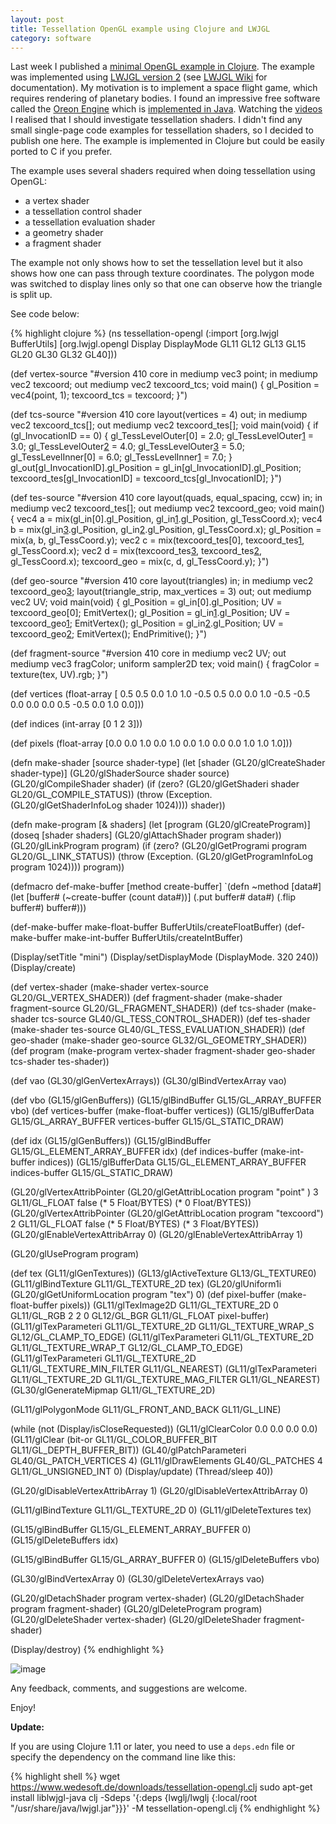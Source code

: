 ```yaml
---
layout: post
title: Tessellation OpenGL example using Clojure and LWJGL
category: software
---
```


Last week I published a [minimal OpenGL example in Clojure][1].
The example was implemented using [LWJGL version 2][2] (see [LWJGL Wiki][3] for documentation).
My motivation is to implement a space flight game, which requires rendering of planetary bodies.
I found an impressive free software called the [Oreon Engine][4] which is [implemented in Java][5].
Watching the [videos][4] I realised that I should investigate tessellation shaders.
I didn't find any small single-page code examples for tessellation shaders, so I decided to publish one here.
The example is implemented in Clojure but could be easily ported to C if you prefer.

The example uses several shaders required when doing tessellation using OpenGL:

* a vertex shader
* a tessellation control shader
* a tessellation evaluation shader
* a geometry shader
* a fragment shader

The example not only shows how to set the tessellation level but it also shows how one can pass through texture coordinates.
The polygon mode was switched to display lines only so that one can observe how the triangle is split up.

See code below:

{% highlight clojure %}
(ns tessellation-opengl
  (:import [org.lwjgl BufferUtils]
           [org.lwjgl.opengl Display DisplayMode GL11 GL12 GL13 GL15 GL20 GL30 GL32 GL40]))

(def vertex-source "#version 410 core
in mediump vec3 point;
in mediump vec2 texcoord;
out mediump vec2 texcoord_tcs;
void main()
{
  gl_Position = vec4(point, 1);
  texcoord_tcs = texcoord;
}")

(def tcs-source "#version 410 core
layout(vertices = 4) out;
in mediump vec2 texcoord_tcs[];
out mediump vec2 texcoord_tes[];
void main(void)
{
  if (gl_InvocationID == 0) {
    gl_TessLevelOuter[0] = 2.0;
    gl_TessLevelOuter[1] = 3.0;
    gl_TessLevelOuter[2] = 4.0;
    gl_TessLevelOuter[3] = 5.0;
    gl_TessLevelInner[0] = 6.0;
    gl_TessLevelInner[1] = 7.0;
  }
  gl_out[gl_InvocationID].gl_Position = gl_in[gl_InvocationID].gl_Position;
  texcoord_tes[gl_InvocationID] = texcoord_tcs[gl_InvocationID];
}")

(def tes-source "#version 410 core
layout(quads, equal_spacing, ccw) in;
in mediump vec2 texcoord_tes[];
out mediump vec2 texcoord_geo;
void main()
{
  vec4 a = mix(gl_in[0].gl_Position, gl_in[1].gl_Position, gl_TessCoord.x);
  vec4 b = mix(gl_in[3].gl_Position, gl_in[2].gl_Position, gl_TessCoord.x);
  gl_Position = mix(a, b, gl_TessCoord.y);
  vec2 c = mix(texcoord_tes[0], texcoord_tes[1], gl_TessCoord.x);
  vec2 d = mix(texcoord_tes[3], texcoord_tes[2], gl_TessCoord.x);
  texcoord_geo = mix(c, d, gl_TessCoord.y);
}")

(def geo-source "#version 410 core
layout(triangles) in;
in mediump vec2 texcoord_geo[3];
layout(triangle_strip, max_vertices = 3) out;
out mediump vec2 UV;
void main(void)
{
  gl_Position = gl_in[0].gl_Position;
  UV = texcoord_geo[0];
  EmitVertex();
  gl_Position = gl_in[1].gl_Position;
  UV = texcoord_geo[1];
  EmitVertex();
  gl_Position = gl_in[2].gl_Position;
  UV = texcoord_geo[2];
  EmitVertex();
  EndPrimitive();
}")

(def fragment-source "#version 410 core
in mediump vec2 UV;
out mediump vec3 fragColor;
uniform sampler2D tex;
void main()
{
  fragColor = texture(tex, UV).rgb;
}")

(def vertices
  (float-array [ 0.5  0.5 0.0 1.0 1.0
                -0.5  0.5 0.0 0.0 1.0
                -0.5 -0.5 0.0 0.0 0.0
                 0.5 -0.5 0.0 1.0 0.0]))

(def indices
  (int-array [0 1 2 3]))

(def pixels
  (float-array [0.0 0.0 1.0
                0.0 1.0 0.0
                1.0 0.0 0.0
                1.0 1.0 1.0]))

(defn make-shader [source shader-type]
  (let [shader (GL20/glCreateShader shader-type)]
    (GL20/glShaderSource shader source)
    (GL20/glCompileShader shader)
    (if (zero? (GL20/glGetShaderi shader GL20/GL_COMPILE_STATUS))
      (throw (Exception. (GL20/glGetShaderInfoLog shader 1024))))
    shader))

(defn make-program [& shaders]
  (let [program (GL20/glCreateProgram)]
    (doseq [shader shaders] (GL20/glAttachShader program shader))
    (GL20/glLinkProgram program)
    (if (zero? (GL20/glGetProgrami program GL20/GL_LINK_STATUS))
      (throw (Exception. (GL20/glGetProgramInfoLog program 1024))))
    program))

(defmacro def-make-buffer [method create-buffer]
  `(defn ~method [data#]
     (let [buffer# (~create-buffer (count data#))]
       (.put buffer# data#)
       (.flip buffer#)
       buffer#)))

(def-make-buffer make-float-buffer BufferUtils/createFloatBuffer)
(def-make-buffer make-int-buffer BufferUtils/createIntBuffer)

(Display/setTitle "mini")
(Display/setDisplayMode (DisplayMode. 320 240))
(Display/create)

(def vertex-shader (make-shader vertex-source GL20/GL_VERTEX_SHADER))
(def fragment-shader (make-shader fragment-source GL20/GL_FRAGMENT_SHADER))
(def tcs-shader (make-shader tcs-source GL40/GL_TESS_CONTROL_SHADER))
(def tes-shader (make-shader tes-source GL40/GL_TESS_EVALUATION_SHADER))
(def geo-shader (make-shader geo-source GL32/GL_GEOMETRY_SHADER))
(def program (make-program vertex-shader fragment-shader geo-shader tcs-shader tes-shader))

(def vao (GL30/glGenVertexArrays))
(GL30/glBindVertexArray vao)

(def vbo (GL15/glGenBuffers))
(GL15/glBindBuffer GL15/GL_ARRAY_BUFFER vbo)
(def vertices-buffer (make-float-buffer vertices))
(GL15/glBufferData GL15/GL_ARRAY_BUFFER vertices-buffer GL15/GL_STATIC_DRAW)

(def idx (GL15/glGenBuffers))
(GL15/glBindBuffer GL15/GL_ELEMENT_ARRAY_BUFFER idx)
(def indices-buffer (make-int-buffer indices))
(GL15/glBufferData GL15/GL_ELEMENT_ARRAY_BUFFER indices-buffer GL15/GL_STATIC_DRAW)

(GL20/glVertexAttribPointer (GL20/glGetAttribLocation program "point"   ) 3 GL11/GL_FLOAT false (* 5 Float/BYTES) (* 0 Float/BYTES))
(GL20/glVertexAttribPointer (GL20/glGetAttribLocation program "texcoord") 2 GL11/GL_FLOAT false (* 5 Float/BYTES) (* 3 Float/BYTES))
(GL20/glEnableVertexAttribArray 0)
(GL20/glEnableVertexAttribArray 1)

(GL20/glUseProgram program)

(def tex (GL11/glGenTextures))
(GL13/glActiveTexture GL13/GL_TEXTURE0)
(GL11/glBindTexture GL11/GL_TEXTURE_2D tex)
(GL20/glUniform1i (GL20/glGetUniformLocation program "tex") 0)
(def pixel-buffer (make-float-buffer pixels))
(GL11/glTexImage2D GL11/GL_TEXTURE_2D 0 GL11/GL_RGB 2 2 0 GL12/GL_BGR GL11/GL_FLOAT pixel-buffer)
(GL11/glTexParameteri GL11/GL_TEXTURE_2D GL11/GL_TEXTURE_WRAP_S GL12/GL_CLAMP_TO_EDGE)
(GL11/glTexParameteri GL11/GL_TEXTURE_2D GL11/GL_TEXTURE_WRAP_T GL12/GL_CLAMP_TO_EDGE)
(GL11/glTexParameteri GL11/GL_TEXTURE_2D GL11/GL_TEXTURE_MIN_FILTER GL11/GL_NEAREST)
(GL11/glTexParameteri GL11/GL_TEXTURE_2D GL11/GL_TEXTURE_MAG_FILTER GL11/GL_NEAREST)
(GL30/glGenerateMipmap GL11/GL_TEXTURE_2D)

(GL11/glPolygonMode GL11/GL_FRONT_AND_BACK GL11/GL_LINE)

(while (not (Display/isCloseRequested))
  (GL11/glClearColor 0.0 0.0 0.0 0.0)
  (GL11/glClear (bit-or GL11/GL_COLOR_BUFFER_BIT GL11/GL_DEPTH_BUFFER_BIT))
  (GL40/glPatchParameteri GL40/GL_PATCH_VERTICES 4)
  (GL11/glDrawElements GL40/GL_PATCHES 4 GL11/GL_UNSIGNED_INT 0)
  (Display/update)
  (Thread/sleep 40))

(GL20/glDisableVertexAttribArray 1)
(GL20/glDisableVertexAttribArray 0)

(GL11/glBindTexture GL11/GL_TEXTURE_2D 0)
(GL11/glDeleteTextures tex)

(GL15/glBindBuffer GL15/GL_ELEMENT_ARRAY_BUFFER 0)
(GL15/glDeleteBuffers idx)

(GL15/glBindBuffer GL15/GL_ARRAY_BUFFER 0)
(GL15/glDeleteBuffers vbo)

(GL30/glBindVertexArray 0)
(GL30/glDeleteVertexArrays vao)

(GL20/glDetachShader program vertex-shader)
(GL20/glDetachShader program fragment-shader)
(GL20/glDeleteProgram program)
(GL20/glDeleteShader vertex-shader)
(GL20/glDeleteShader fragment-shader)

(Display/destroy)
{% endhighlight %}

![image](/pics/square.png)

Any feedback, comments, and suggestions are welcome.

Enjoy!

**Update:**

If you are using Clojure 1.11 or later, you need to use a `deps.edn` file or specify the dependency on the command line like this:

{% highlight shell %}
wget https://www.wedesoft.de/downloads/tessellation-opengl.clj
sudo apt-get install liblwjgl-java
clj -Sdeps '{:deps {lwglj/lwglj {:local/root "/usr/share/java/lwjgl.jar"}}}' -M tessellation-opengl.clj
{% endhighlight %}

[1]: https://www.wedesoft.de/software/2020/12/10/opengl-clojure/
[2]: http://legacy.lwjgl.org/
[3]: http://wiki.lwjgl.org/
[4]: https://www.youtube.com/channel/UC9lXX-YnU_VcDT3VS85skMQ
[5]: https://github.com/fynnfluegge/oreon-engine
